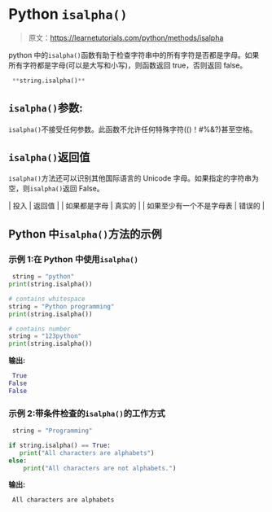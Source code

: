 # Python `isalpha()`

> 原文：<https://learnetutorials.com/python/methods/isalpha>

python 中的`isalpha()`函数有助于检查字符串中的所有字符是否都是字母。如果所有字符都是字母(可以是大写和小写)，则函数返回 true，否则返回 false。

```py
 **string.isalpha()** 

```

## `isalpha()`参数:

`isalpha()`不接受任何参数。此函数不允许任何特殊字符(()！#%&?)甚至空格。

## `isalpha()`返回值

`isalpha()`方法还可以识别其他国际语言的 Unicode 字母。如果指定的字符串为空，则`isalpha()`返回 False。

| 投入 | 返回值 |
| 如果都是字母 | 真实的 |
| 如果至少有一个不是字母表 | 错误的 |

## Python 中`isalpha()`方法的示例

### 示例 1:在 Python 中使用`isalpha()`

```py
 string = "python"
print(string.isalpha())

# contains whitespace
string = "Python programming"
print(string.isalpha())

# contains number
string = "123python"
print(string.isalpha()) 

```

**输出:**

```py
 True
False
False 
```

### 示例 2:带条件检查的`isalpha()`的工作方式

```py
 string = "Programming"

if string.isalpha() == True:
   print("All characters are alphabets")
else:
    print("All characters are not alphabets.") 

```

**输出:**

```py
 All characters are alphabets 
```